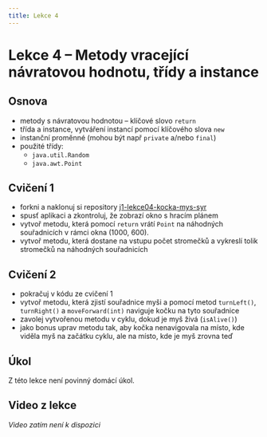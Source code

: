 ```yaml
---
title: Lekce 4
---
```

# Lekce 4 – Metody vracející návratovou hodnotu, třídy a instance

## Osnova
- metody s návratovou hodnotou – klíčové slovo `return`
- třída a instance, vytváření instancí pomocí klíčového slova `new`
- instanční proměnné (mohou být např `private` a/nebo `final`)
- použité třídy:
  - `java.util.Random`
  - `java.awt.Point`

## Cvičení 1
- forkni a naklonuj si repository [j1-lekce04-kocka-mys-syr](https://github.com/FilipJirsak-Czechitas/j1-lekce04-kocka-mys-syr)
- spusť aplikaci a zkontroluj, že zobrazí okno s hracím plánem
- vytvoř metodu, která pomocí `return` vrátí `Point` na náhodných souřadnicích v rámci okna (1000, 600).
- vytvoř metodu, která dostane na vstupu počet stromečků a vykreslí tolik stromečků na náhodných souřadnicích

## Cvičení 2
- pokračuj v kódu ze cvičení 1
- vytvoř metodu, která zjistí souřadnice myši a pomocí metod `turnLeft()`, `turnRight()` a `moveForward(int)` naviguje kočku na tyto souřadnice
- zavolej vytvořenou metodu v cyklu, dokud je myš živá (`isAlive()`)
- jako bonus uprav metodu tak, aby kočka nenavigovala na místo, kde viděla myš na začátku cyklu, ale na místo, kde je myš zrovna teď

## Úkol
Z této lekce není povinný domácí úkol.

## Video z lekce
*Video zatím není k dispozici*
